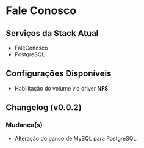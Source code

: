 # Fale Conosco

## Serviços da Stack Atual
- FaleConosco
- PostgreSQL

## Configurações Disponíveis
- Habilitação do volume via driver **NFS**.

## Changelog (v0.0.2)

### Mudança(s)
- Alteração do banco de MySQL para PostgreSQL.
